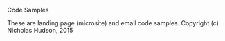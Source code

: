 Code Samples

These are landing page (microsite) and email code samples.
Copyright (c) Nicholas Hudson, 2015
